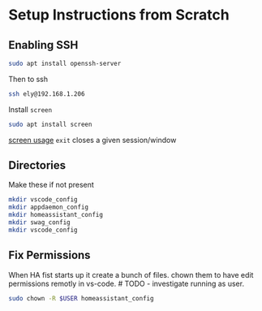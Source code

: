# Setup Instructions from Scratch

## Enabling SSH
```sh
sudo apt install openssh-server
```
Then to ssh
```sh
ssh ely@192.168.1.206
```

Install `screen`
```sh
sudo apt install screen
```

[screen usage](https://linuxize.com/post/how-to-use-linux-screen/)
`exit` closes a given session/window

## Directories
Make these if not present
```sh
mkdir vscode_config
mkdir appdaemon_config
mkdir homeassistant_config
mkdir swag_config
mkdir vscode_config
```

## Fix Permissions
When HA fist starts up it create a bunch of files. chown them to have edit permissions remotly in vs-code. # TODO - investigate running as user.
```sh
sudo chown -R $USER homeassistant_config
```
